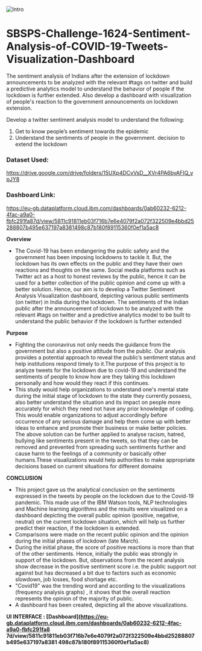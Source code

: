 ![Intro](https://github.com/SmartPracticeschool/SBSPS-Challenge-1624-Sentiment-Analysis-of-COVID-19-Tweets-Visualization-Dashboard/blob/master/Screenshot%20(35).png)
# SBSPS-Challenge-1624-Sentiment-Analysis-of-COVID-19-Tweets-Visualization-Dashboard
The sentiment analysis of Indians after the extension of lockdown announcements to be analyzed with the relevant #tags on twitter and build a predictive analytics model to understand the behavior of people if the lockdown is further extended.
Also develop a dashboard with visualization of people's reaction to the government announcements on lockdown extension.

Develop a twitter sentiment analysis model to understand the following:
1. Get to know people’s sentiment towards the epidemic
2. Understand the sentiments of people in the government. decision to extend the lockdown

### Dataset Used:
https://drive.google.com/drive/folders/15UXp4DCvVsD__XVr4PA6bvAFIQ_ypJY8

### Dashboard Link:
https://eu-gb.dataplatform.cloud.ibm.com/dashboards/0ab60232-6212-4fac-a9a0-fbfc291fa87d/view/5811c91811eb03f716b7e6e4079f2a072f322509e4bbd25288807b495e637197a8381498c87b180f89115360f0ef1a5ac8

 **Overview**
- The Covid-19 has been endangering the public safety and the government has been imposing
lockdowns to tackle it. But, the lockdown has its own effects on the public and they have
their own reactions and thoughts on the same. Social media platforms such as Twitter act as
a host to honest reviews by the public, hence it can be used for a better collection of the
public opinion and come up with a better solution.
Hence, our aim is to develop a Twitter Sentiment Analysis Visualization dashboard,
depicting various public sentiments (on twitter) in India during the lockdown.
The sentiments of the Indian public after the announcement of lockdown to be analyzed with
the relevant #tags on twitter and a predictive analytics model to be built to understand the
public behavior if the lockdown is further extended

**Purpose**
- Fighting the coronavirus not only needs the guidance from the government but also a
positive attitude from the public. Our analysis provides a potential approach to reveal the
public’s sentiment status and help institutions respond timely to it.The purpose of this project
is to analyze tweets for the lockdown due to covid-19 and understand the sentiments of
people to know how are they taking this lockdown personally and how would they react if
this continues.
- This study would help organizations to understand one's mental state during the initial stage
of lockdown to the state they currently possess, also better understand the situation and its
impact on people more accurately for which they need not have any prior knowledge of
coding. This would enable organizations to adjust accordingly before occurrence of any
serious damage and help them come up with better ideas to enhance and promote their
business or make better policies.
The above solution can be further applied to analyse racism, hatred, bullying like sentiments
present in the tweets, so that they can be removed and prevented from spreading such
sentiments further and cause harm to the feelings of a community or basically other
humans.These visualizations would help authorities to make appropriate decisions based on
current situations for different domains

**CONCLUSION**
- This project gave us the analytical conclusion on the sentiments expressed in the tweets by
people on the lockdown due to the Covid-19 pandemic. This made use of the IBM Watson
tools, NLP technologies and Machine learning algorithms and the results were visualized
on a dashboard depicting the overall public opinion (positive, negative, neutral) on the
current lockdown situation, which will help us further predict their reaction, if the
lockdown is extended.
- Comparisons were made on the recent public opinion and the opinion during the initial
phases of lockdown (late March).
- During the initial phase, the score of positive reactions is more than that of the other
sentiments. Hence, initially the public was strongly in support of the lockdown. But,
observations from the recent analysis show decrease in the positive sentiment score i.e. the
public support not against but has decreased a bit due to factors such as economic
slowdown, job losses, food shortage etc.
- "Covid19" was the trending word and according to the visualizations (frequency analysis
graphs) , it shows that the overall reaction represents the opinion of the majority of public.
- A dashboard has been created, depicting all the above visualizations.

**UI INTERFACE : [Dashboard](https://eu-gb.dataplatform.cloud.ibm.com/dashboards/0ab60232-6212-4fac-a9a0-fbfc291fa8
7d/view/5811c91811eb03f716b7e6e4079f2a072f322509e4bbd25288807b495e637197a8381
498c87b180f89115360f0ef1a5ac8)** 

